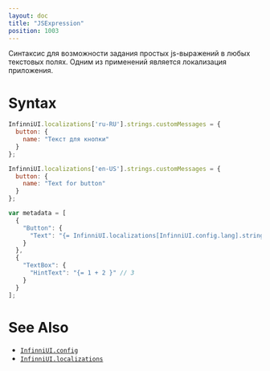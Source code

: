 ```yaml
---
layout: doc
title: "JSExpression"
position: 1003
---
```


Синтаксис для возможности задания простых js-выражений в любых текстовых полях. Одним из применений является локализация приложения.

# Syntax

```js
InfinniUI.localizations['ru-RU'].strings.customMessages = {
  button: {
    name: "Текст для кнопки"
  }
};

InfinniUI.localizations['en-US'].strings.customMessages = {
  button: {
    name: "Text for button"
  }
};

var metadata = [
  {
    "Button": {
      "Text": "{= InfinniUI.localizations[InfinniUI.config.lang].strings.customMessages.button.name }" // Text for button
    }
  },
  {
    "TextBox": {
      "HintText": "{= 1 + 2 }" // 3
    }
  }
];
```

# See Also

* [`InfinniUI.config`](../InfinniUI/InfinniUI.config)
* [`InfinniUI.localizations`](../InfinniUI/InfinniUI.localizations)
